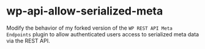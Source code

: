 # wp-api-allow-serialized-meta
Modify the behavior of my forked version of the `WP REST API Meta Endpoints` plugin to allow authenticated users access to serialized meta data via the REST API.
